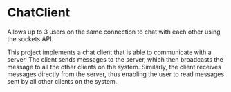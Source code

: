 # ChatClient
Allows up to 3 users on the same connection to chat with each other using the sockets API.

This project implements a chat client that is able to communicate with a server. The client sends
messages to the server, which then broadcasts the message to all the other
clients on the system. Similarly, the client receives messages directly from
the server, thus enabling the user to read messages sent by all other clients on the system.
